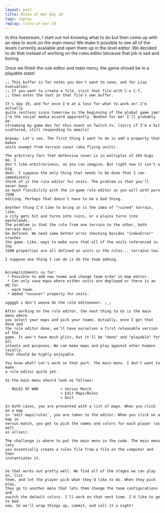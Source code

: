 ```yaml
---
layout: post
title: Rules of War Day 19
tags: replay
replay: rules-of-war-19
---
```

In this livestream, I start out not knowing what to do but then come up with an
idea to work on the main menu! We make it possible to see all of the levels
currently available and open them up in the level editor. We decided to do that
instead of working on the rules editor because that job is sad and boring.

Once we finish the rule editor and main menu, the game should be in a playable
state!

    ;; This buffer is for notes you don't want to save, and for Lisp evaluation.
    ;; If you want to create a file, visit that file with C-x C-f,
    ;; then enter the text in that file's own buffer.

    It's day 19, and for once I'm at a loss for what to work on! I'm actually
    quite restless since tomorrow is the beginning of the global game jam!
    I'm the social media wizard apparently. Woohoo for me! I'll probably be
    streaming my game dev for this event on Twitch.tv. (sorry if I'm a bit
    scattered, still responding to emails)

    Anyway. Let's see. The first thing I want to do is add a property that makes
    units exempt from terrain cover (aka flying units).

    The arbitrary fact that defensive cover is in multiples of 10% bugs me. I
    don't like arbitrariness, as you can imagine. But right now it isn't a big
    deal. I suppose the only thing that needs to be done that I can immediately
    think of is the rule editor for units. The problem is that you'll never have
    as much flexibility with the in-game rule-editor as you will with pure JSON
    editing. Perhaps that doesn't have to be a bad thing.

    Another thing I'd like to bring in is the idea of "ruined" terrain, like,
    a city gets hit and turns into ruins, or a plains turns into wastelands.
    The problem is that the rule from one terrain to the other, both terrain must
    be defined. We need some better error checking besides "indexError" crashes
    the game. Like, ways to make sure that all of the units referenced in the
    JSON properties are all defined as units in the rules... terrains too.

    I suppose one thing I can do is do the team adding.


    Accomplishments so far:
     * Possible to add new teams and change team order in map editor.
     * Can only save maps where either units are deployed or there is an HQ for
       each team.
     * Added "nocover" property for units.

    uggggh i don't wanna do the rule editooooor. ;_;

    After working on the rule editor, the next thing to do is the main menu where
    you select your maps and pick your teams. Actually, once I get that done and
    the rule editor done, we'll have ourselves a first releasable version of the
    game. It won't have much glitz, but it'll be "done" and "playable" for all
    intents and purposes. We can make maps and play against other humans locally.
    That should be highly enjoyable.

    You know what? Let's work on that part. The main menu. I don't want to make
    a rule editor quite yet.

    So the main menu should look as follows:

       RULES OF WAR          > Versus Match
                             > Edit Maps/Rules
                             > Quit

    In both cases, you are presented with a list of maps. When you click on a map
    in 'edit maps/rules', you are taken to the editor. When you click on a map in
    versus match, you get to pick the names and colors for each player (as well
    as allies).

    The challenge is where to put the main menu in the code. The main menu lets
    you essentially create a rules file from a file on the computer and then
    instantiates it.


    So that works out pretty well. We find all of the stages we can play on, list
    them, and let the player pick what they'd like to do. When they pick play,
    they go to another menu that lets them change the team configurations and
    switch the default colors. I'll work on that next time. I'd like to go to bed
    now. So we'll wrap things up, commit, and call it a night!

